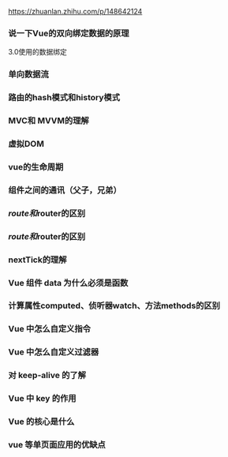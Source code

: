 https://zhuanlan.zhihu.com/p/148642124

### 说一下Vue的双向绑定数据的原理



3.0使用的数据绑定



### 单向数据流



### 路由的hash模式和history模式



### MVC和 MVVM的理解



### 虚拟DOM



### vue的生命周期



### 组件之间的通讯（父子，兄弟）



### $route和$router的区别



### $route和$router的区别



### nextTick的理解



### Vue 组件 data 为什么必须是函数



### 计算属性computed、侦听器watch、方法methods的区别



### Vue 中怎么自定义指令



### Vue 中怎么自定义过滤器



### 对 keep-alive 的了解



### Vue 中 key 的作用



### Vue 的核心是什么



### vue 等单页面应用的优缺点





